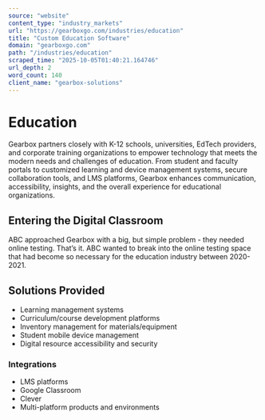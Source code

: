 ```yaml
---
source: "website"
content_type: "industry_markets"
url: "https://gearboxgo.com/industries/education"
title: "Custom Education Software"
domain: "gearboxgo.com"
path: "/industries/education"
scraped_time: "2025-10-05T01:40:21.164746"
url_depth: 2
word_count: 140
client_name: "gearbox-solutions"
---
```


# Education

Gearbox partners closely with K-12 schools, universities, EdTech providers, and corporate training organizations to empower technology that meets the modern needs and challenges of education. From student and faculty portals to customized learning and device management systems, secure collaboration tools, and LMS platforms, Gearbox enhances communication, accessibility, insights, and the overall experience for educational organizations.

## Entering the Digital Classroom

ABC approached Gearbox with a big, but simple problem - they needed online testing. That’s it. ABC wanted to break into the online testing space that had become so necessary for the education industry between 2020-2021.

## Solutions Provided

*   Learning management systems
*   Curriculum/course development platforms
*   Inventory management for materials/equipment
*   Student mobile device management
*   Digital resource accessibility and security

### Integrations

*   LMS platforms
*   Google Classroom
*   Clever
*   Multi-platform products and environments